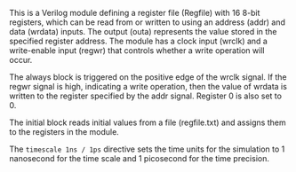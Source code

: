 This is a Verilog module defining a register file (Regfile) with 16 8-bit registers, which can be read from or written to using an address (addr) and data (wrdata) inputs. The output (outa) represents the value stored in the specified register address. The module has a clock input (wrclk) and a write-enable input (regwr) that controls whether a write operation will occur.

The always block is triggered on the positive edge of the wrclk signal. If the regwr signal is high, indicating a write operation, then the value of wrdata is written to the register specified by the addr signal. Register 0 is also set to 0.

The initial block reads initial values from a file (regfile.txt) and assigns them to the registers in the module.

The `timescale 1ns / 1ps` directive sets the time units for the simulation to 1 nanosecond for the time scale and 1 picosecond for the time precision.